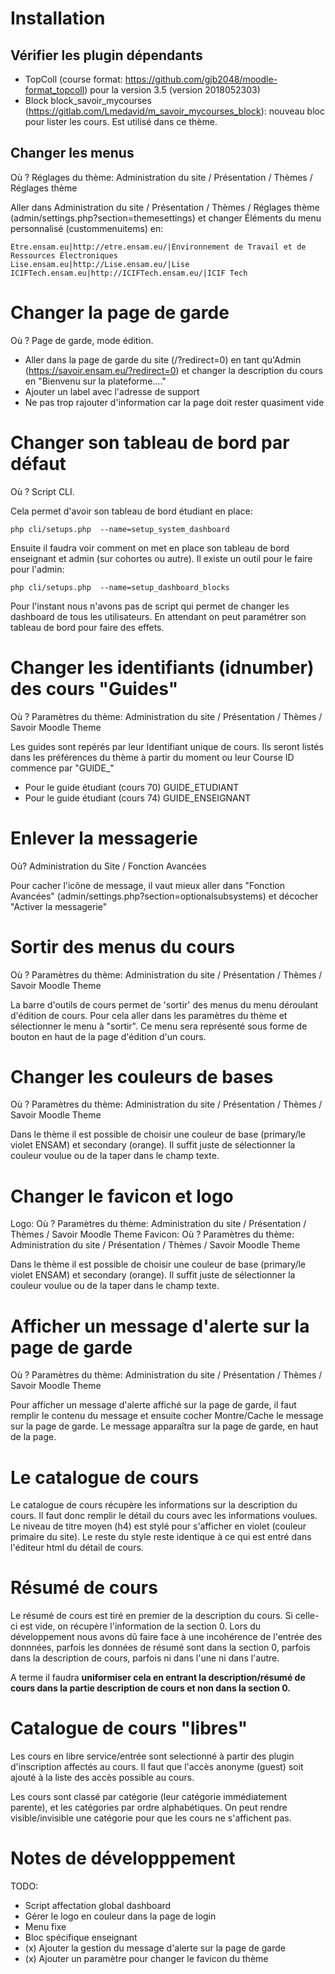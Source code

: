 # Installation

## Vérifier les plugin dépendants

- TopColl (course format: https://github.com/gjb2048/moodle-format_topcoll)
pour la version 3.5 (version 2018052303)
- Block block_savoir_mycourses (https://gitlab.com/Lmedavid/m_savoir_mycourses_block): nouveau bloc pour lister les cours. Est utilisé dans ce thème.

## Changer les menus
Où ? Réglages du thème: Administration du site / Présentation / Thèmes / Réglages thème

Aller dans Administration du site / Présentation / Thèmes / Réglages thème (admin/settings.php?section=themesettings)
et changer Éléments du menu personnalisé (custommenuitems) en:

    Etre.ensam.eu|http://etre.ensam.eu/|Environnement de Travail et de Ressources Électroniques
    Lise.ensam.eu|http://Lise.ensam.eu/|Lise
    ICIFTech.ensam.eu|http://ICIFTech.ensam.eu/|ICIF Tech

# Changer la page de garde

Où ? Page de garde, mode édition.

 - Aller dans la page de garde du site (<url>/?redirect=0) en tant qu'Admin (https://savoir.ensam.eu/?redirect=0)
et changer la description du cours en "Bienvenu sur la plateforme...."
 - Ajouter un label avec l'adresse de support
 - Ne pas trop rajouter d'information car la page doit rester quasiment vide

# Changer son tableau de bord par défaut
Où ? Script CLI.

Cela permet d'avoir son tableau de bord étudiant en place:

    php cli/setups.php  --name=setup_system_dashboard

Ensuite il faudra voir comment on met en place son tableau de bord enseignant et admin (sur cohortes ou autre).
Il existe un outil pour le faire pour l'admin:

    php cli/setups.php  --name=setup_dashboard_blocks
    
Pour l'instant nous n'avons pas de script qui permet de changer les dashboard de tous les utilisateurs.
En attendant on peut paramétrer son tableau de bord pour faire des effets.

# Changer les identifiants (idnumber) des cours "Guides"

Où ? Paramètres du thème: Administration du site / Présentation / Thèmes / Savoir Moodle Theme

Les guides sont repérés par leur Identifiant unique de cours. Ils seront listés dans les préférences du thème à partir du moment ou
leur Course ID commence par "GUIDE_"

- Pour le guide étudiant (cours 70) GUIDE_ETUDIANT
- Pour le guide étudiant (cours 74) GUIDE_ENSEIGNANT

# Enlever la messagerie

Où?  Administration du Site / Fonction Avancées

Pour cacher l'icône de message, il vaut mieux aller dans "Fonction Avancées" (admin/settings.php?section=optionalsubsystems) 
et décocher "Activer la messagerie"

 
# Sortir des menus du cours

Où ? Paramètres du thème: Administration du site / Présentation / Thèmes / Savoir Moodle Theme

La barre d'outils de cours permet de 'sortir' des menus du menu déroulant d'édition de cours.
Pour cela aller dans les paramètres du thème et sélectionner le menu à "sortir".
Ce menu sera représenté sous forme de bouton en haut de la page d'édition d'un cours.
 

# Changer les couleurs de bases

Où ? Paramètres du thème: Administration du site / Présentation / Thèmes / Savoir Moodle Theme

Dans le thème il est possible de choisir une couleur de base (primary/le violet ENSAM) et secondary (orange).
Il suffit juste de sélectionner la couleur voulue ou de la taper dans le champ texte.

# Changer le favicon et logo

Logo: Où ? Paramètres du thème: Administration du site / Présentation / Thèmes / Savoir Moodle Theme
Favicon: Où ? Paramètres du thème: Administration du site / Présentation / Thèmes / Savoir Moodle Theme

Dans le thème il est possible de choisir une couleur de base (primary/le violet ENSAM) et secondary (orange).
Il suffit juste de sélectionner la couleur voulue ou de la taper dans le champ texte.


# Afficher un message d'alerte sur la page de garde

Où ? Paramètres du thème: Administration du site / Présentation / Thèmes / Savoir Moodle Theme

Pour afficher un message d'alerte affiché sur la page de garde, il faut remplir le contenu du
message et ensuite cocher Montre/Cache le message sur la page de garde.
Le message apparaîtra sur la page de garde, en haut de la page.

# Le catalogue de cours

Le catalogue de cours récupère les informations sur la description du cours. Il faut donc
remplir le détail du cours avec les informations voulues. Le niveau de titre moyen (h4) est
stylé pour s'afficher en violet (couleur primaire du site). Le reste du style reste identique
à ce qui est entré dans l'éditeur html du détail de cours.

# Résumé de cours
Le résumé de cours est tiré en premier de la description du cours. Si celle-ci est vide, on récupère l'information
de la section 0. Lors du développement nous avons dû faire face à une incohérence de l'entrée des donnnées, parfois les
données de résumé sont dans la section 0, parfois dans la description de cours, parfois ni dans l'une ni dans l'autre.
 
A terme il faudra **uniformiser cela en entrant la description/résumé de cours dans la partie description de cours et non dans la section 0.**

# Catalogue de cours "libres"

Les cours en libre service/entrée sont selectionné à partir des plugin d'inscription affectés au cours.
Il faut que l'accès anonyme (guest) soit ajouté à la liste des accès possible au cours.

Les cours sont classé par catégorie (leur catégorie immédiatement parente), et les catégories
par ordre alphabétiques. On peut rendre visible/invisible une catégorie pour que les cours ne s'affichent
pas.


# Notes de développpement

TODO:

- Script affectation global dashboard
- Gérer le logo en couleur dans la page de login
- Menu fixe
- Bloc spécifique enseignant
- (x) Ajouter la gestion du message d'alerte sur la page de garde
- (x) Ajouter un paramètre pour changer le favicon du thème





